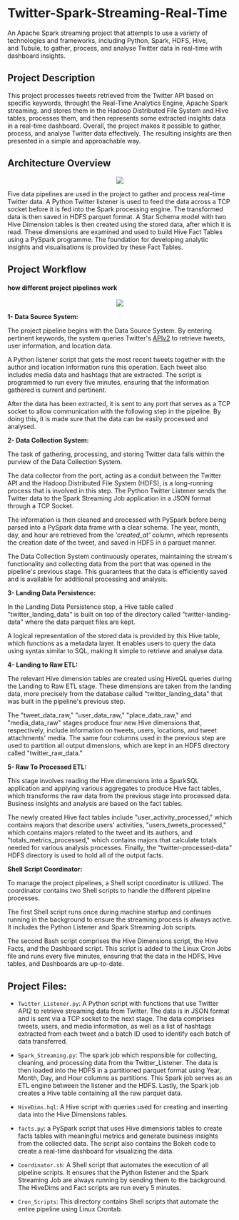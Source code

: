 # Twitter-Spark-Streaming-Real-Time
An Apache Spark streaming project that attempts to use a variety of technologies and frameworks, including Python, Spark, HDFS, Hive, and Tubule, to gather, process, and analyse Twitter data in real-time with dashboard insights.

## Project Description
This project processes tweets retrieved from the Twitter API based on specific keywords, throught the Real-Time Analytics Engine, Apache Spark streaming.
and stores them in the Hadoop Distributed File System and Hive tables, processes them, and then represents some extracted insights data in a real-time dashboard.
Overall, the project makes it possible to gather, process, and analyse Twitter data effectively. The resulting insights are then presented in a simple and approachable way.

## Architecture Overview

<p align="center">
 <img src="https://user-images.githubusercontent.com/83661639/236959563-5659516c-20d3-4ff3-a014-b12ed697da9c.jpg">
</p>



Five data pipelines are used in the project to gather and process real-time Twitter data. A Python Twitter listener is used to feed the data across a TCP socket before it is fed into the Spark processing engine. The transformed data is then saved in HDFS parquet format.
A Star Schema model with two Hive Dimension tables is then created using the stored data, after which it is read. These dimensions are examined and used to build Hive Fact Tables using a PySpark programme. The foundation for developing analytic insights and visualisations is provided by these Fact Tables.


## Project Workflow

#### how different project pipelines work

<p align="center">
  <img src="https://user-images.githubusercontent.com/46838441/236661208-7bf0dbd3-18cd-49a1-82da-37e25fa6c4cf.png">
</p>



**1- Data Source System:**

The project pipeline begins with the Data Source System. By entering pertinent keywords, the system queries Twitter's [APIv2](https://developer.twitter.com/en/docs/twitter-api/getting-started/make-your-first-request) to retrieve tweets, user information, and location data.

A Python listener script that gets the most recent tweets together with the author and location information runs this operation. Each tweet also includes media data and hashtags that are extracted. The script is programmed to run every five minutes, ensuring that the information gathered is current and pertinent.

After the data has been extracted, it is sent to any port that serves as a TCP socket to allow communication with the following step in the pipeline. By doing this, it is made sure that the data can be easily processed and analysed.

**2- Data Collection System:**

The task of gathering, processing, and storing Twitter data falls within the purview of the Data Collection System.

The data collector from the port, acting as a conduit between the Twitter API and the Hadoop Distributed File System (HDFS), is a long-running process that is involved in this step. The Python Twitter Listener sends the Twitter data to the Spark Streaming Job application in a JSON format through a TCP Socket.

The information is then cleaned and processed with PySpark before being parsed into a PySpark data frame with a clear schema. The year, month, day, and hour are retrieved from the *'created_at'* column, which represents the creation date of the tweet, and saved in HDFS in a parquet manner.

The Data Collection System continuously operates, maintaining the stream's functionality and collecting data from the port that was opened in the pipeline's previous stage. This guarantees that the data is efficiently saved and is available for additional processing and analysis.

**3- Landing Data Persistence:**

In the Landing Data Persistence step, a Hive table called "twitter_landing_data" is built on top of the directory called "twitter-landing-data" where the data parquet files are kept.

A logical representation of the stored data is provided by this Hive table, which functions as a metadata layer. It enables users to query the data using syntax similar to SQL, making it simple to retrieve and analyse data.

**4- Landing to Raw ETL:**

The relevant Hive dimension tables are created using HiveQL queries during the Landing to Raw ETL stage. These dimensions are taken from the landing data, more precisely from the database called "twitter_landing_data" that was built in the pipeline's previous step.

The "tweet_data_raw," "user_data_raw," "place_data_raw," and "media_data_raw" stages produce four new Hive dimensions that, respectively, include information on tweets, users, locations, and tweet attachments' media. The same four columns used in the previous step are used to partition all output dimensions, which are kept in an HDFS directory called "twitter_raw_data."

**5- Raw To Processed ETL:**

This stage involves reading the Hive dimensions into a SparkSQL application and applying various aggregates to produce Hive fact tables, which transforms the raw data from the previous stage into processed data. Business insights and analysis are based on the fact tables. 

The newly created Hive fact tables include "user_activity_processed," which contains majors that describe users' activities, "users_tweets_processed," which contains majors related to the tweet and its authors, and "totals_metrics_processed," which contains majors that calculate totals needed for various analysis processes. Finally, the "twitter-processed-data" HDFS directory is used to hold all of the output facts.

**Shell Script Coordinator:**

To manage the project pipelines, a Shell script coordinator is utilized. The coordinator contains two Shell scripts to handle the different pipeline processes.

The first Shell script runs once during machine startup and continues running in the background to ensure the streaming process is always active. It includes the Python Listener and Spark Streaming Job scripts.

The second Bash script comprises the Hive Dimensions script, the Hive Facts, and the Dashboard script. This script is added to the Linux Cron Jobs file and runs every five minutes, ensuring that the data in the HDFS, Hive tables, and Dashboards are up-to-date.

## Project Files:
- `Twitter_Listener.py`: A Python script with functions that use Twitter API2 to retrieve streaming data from Twitter. The data is in JSON format and is sent via a TCP socket to the next stage. The data comprises tweets, users, and media information, as well as a list of hashtags extracted from each tweet and a batch ID used to identify each batch of data transferred.

- `Spark_Streaming.py`: The spark job which responsible for collecting, cleaning, and processing data from the Twitter_Listener. The data is then loaded into the HDFS in a partitioned parquet format using Year, Month, Day, and Hour columns as partitions. This Spark job serves as an ETL engine between the listener and the HDFS. Lastly, the Spark job creates a Hive table containing all the raw parquet data.

- `HiveDims.hql`: A Hive script with queries used for creating and inserting data into the Hive Dimensions tables.

- `facts.py`: a PySpark script that uses Hive dimensions tables to create facts tables with meaningful metrics and generate business insights from the collected data. The script also contains the Bokeh code to create a real-time dashboard for visualizing the data.

- `Coordinator.sh`: A Shell script that automates the execution of all pipeline scripts. It ensures that the Python listener and the Spark Streaming Job are always running by sending them to the background. The HiveDims and Fact scripts are run every 5 minutes.

- `Cron_Scripts`: This directory contains Shell scripts that automate the entire pipeline using Linux Crontab.

